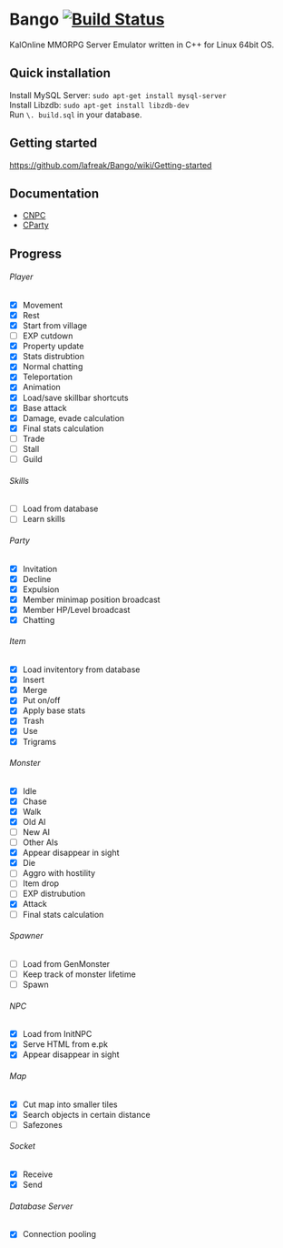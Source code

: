 # Bango [![Build Status](https://travis-ci.org/lafreak/Bango.svg?branch=master)](https://travis-ci.org/lafreak/Bango)
KalOnline MMORPG Server Emulator written in C++ for Linux 64bit OS.  

## Quick installation
Install MySQL Server: `sudo apt-get install mysql-server`  
Install Libzdb: `sudo apt-get install libzdb-dev`  
Run `\. build.sql` in your database.

## Getting started
https://github.com/lafreak/Bango/wiki/Getting-started

## Documentation
- [CNPC](https://github.com/lafreak/Bango/blob/master/doc/API.md#class-cnpc)
- [CParty](https://github.com/lafreak/Bango/blob/master/doc/API.md#class-cparty)

## Progress

###### Player
- [x] Movement
- [x] Rest
- [x] Start from village
- [ ] EXP cutdown
- [x] Property update
- [x] Stats distrubtion
- [x] Normal chatting
- [x] Teleportation
- [x] Animation
- [x] Load/save skillbar shortcuts
- [x] Base attack
- [x] Damage, evade calculation
- [x] Final stats calculation
- [ ] Trade
- [ ] Stall
- [ ] Guild

###### Skills
- [ ] Load from database
- [ ] Learn skills

###### Party
- [x] Invitation
- [x] Decline
- [x] Expulsion
- [x] Member minimap position broadcast
- [x] Member HP/Level broadcast
- [x] Chatting

###### Item
- [x] Load invitentory from database
- [x] Insert
- [x] Merge
- [x] Put on/off
- [x] Apply base stats
- [x] Trash
- [x] Use
- [x] Trigrams

###### Monster
- [x] Idle
- [x] Chase
- [x] Walk
- [x] Old AI
- [ ] New AI
- [ ] Other AIs
- [x] Appear disappear in sight
- [x] Die
- [ ] Aggro with hostility
- [ ] Item drop
- [ ] EXP distrubution
- [x] Attack
- [ ] Final stats calculation

###### Spawner
- [ ] Load from GenMonster
- [ ] Keep track of monster lifetime
- [ ] Spawn

###### NPC
- [x] Load from InitNPC
- [x] Serve HTML from e.pk
- [x] Appear disappear in sight

###### Map
- [x] Cut map into smaller tiles
- [x] Search objects in certain distance
- [ ] Safezones

###### Socket
- [x] Receive
- [x] Send

###### Database Server
- [x] Connection pooling
